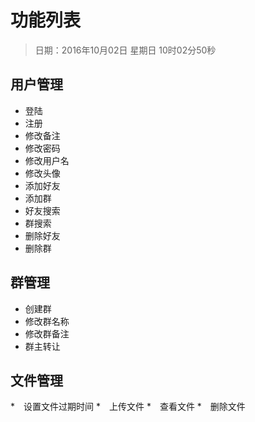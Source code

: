 # 功能列表
> 日期：2016年10月02日 星期日 10时02分50秒 

## 用户管理
* 登陆
* 注册
* 修改备注
* 修改密码
* 修改用户名
* 修改头像
* 添加好友
* 添加群
* 好友搜索
* 群搜索
* 删除好友
* 删除群

## 群管理
* 创建群
* 修改群名称
* 修改群备注
* 群主转让

## 文件管理
*　设置文件过期时间
*　上传文件
*　查看文件
*　删除文件

